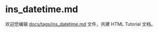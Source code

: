 ins_datetime.md
===

欢迎您编辑 <a target="__blank" href="https://github.com/jaywcjlove/html-tutorial/blob/master/docs/tags/ins_datetime.md">docs/tags/ins_datetime.md</a> 文件，共建 HTML Tutorial 文档。